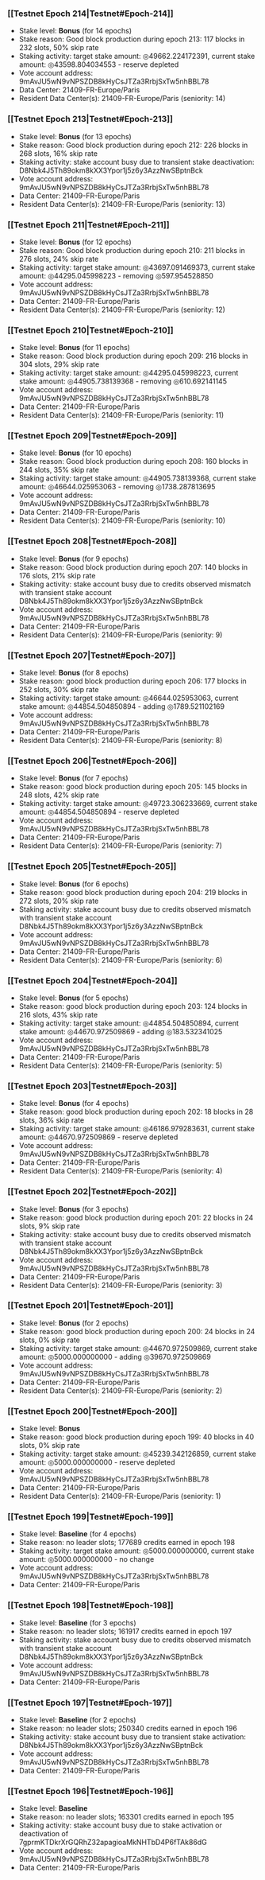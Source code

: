 ### [[Testnet Epoch 214|Testnet#Epoch-214]]
* Stake level: **Bonus** (for 14 epochs)
* Stake reason: Good block production during epoch 213: 117 blocks in 232 slots, 50% skip rate
* Staking activity: target stake amount: ◎49662.224172391, current stake amount: ◎43598.804034553 - reserve depleted
* Vote account address: 9mAvJU5wN9vNPSZDB8kHyCsJTZa3RrbjSxTw5nhBBL78
* Data Center: 21409-FR-Europe/Paris
* Resident Data Center(s): 21409-FR-Europe/Paris (seniority: 14)
### [[Testnet Epoch 213|Testnet#Epoch-213]]
* Stake level: **Bonus** (for 13 epochs)
* Stake reason: Good block production during epoch 212: 226 blocks in 268 slots, 16% skip rate
* Staking activity: stake account busy due to transient stake deactivation: D8Nbk4J5Th89okm8kXX3Ypor1j5z6y3AzzNwSBptnBck
* Vote account address: 9mAvJU5wN9vNPSZDB8kHyCsJTZa3RrbjSxTw5nhBBL78
* Data Center: 21409-FR-Europe/Paris
* Resident Data Center(s): 21409-FR-Europe/Paris (seniority: 13)
### [[Testnet Epoch 211|Testnet#Epoch-211]]
* Stake level: **Bonus** (for 12 epochs)
* Stake reason: Good block production during epoch 210: 211 blocks in 276 slots, 24% skip rate
* Staking activity: target stake amount: ◎43697.091469373, current stake amount: ◎44295.045998223 - removing ◎597.954528850
* Vote account address: 9mAvJU5wN9vNPSZDB8kHyCsJTZa3RrbjSxTw5nhBBL78
* Data Center: 21409-FR-Europe/Paris
* Resident Data Center(s): 21409-FR-Europe/Paris (seniority: 12)
### [[Testnet Epoch 210|Testnet#Epoch-210]]
* Stake level: **Bonus** (for 11 epochs)
* Stake reason: Good block production during epoch 209: 216 blocks in 304 slots, 29% skip rate
* Staking activity: target stake amount: ◎44295.045998223, current stake amount: ◎44905.738139368 - removing ◎610.692141145
* Vote account address: 9mAvJU5wN9vNPSZDB8kHyCsJTZa3RrbjSxTw5nhBBL78
* Data Center: 21409-FR-Europe/Paris
* Resident Data Center(s): 21409-FR-Europe/Paris (seniority: 11)
### [[Testnet Epoch 209|Testnet#Epoch-209]]
* Stake level: **Bonus** (for 10 epochs)
* Stake reason: Good block production during epoch 208: 160 blocks in 244 slots, 35% skip rate
* Staking activity: target stake amount: ◎44905.738139368, current stake amount: ◎46644.025953063 - removing ◎1738.287813695
* Vote account address: 9mAvJU5wN9vNPSZDB8kHyCsJTZa3RrbjSxTw5nhBBL78
* Data Center: 21409-FR-Europe/Paris
* Resident Data Center(s): 21409-FR-Europe/Paris (seniority: 10)
### [[Testnet Epoch 208|Testnet#Epoch-208]]
* Stake level: **Bonus** (for 9 epochs)
* Stake reason: Good block production during epoch 207: 140 blocks in 176 slots, 21% skip rate
* Staking activity: stake account busy due to credits observed mismatch with transient stake account D8Nbk4J5Th89okm8kXX3Ypor1j5z6y3AzzNwSBptnBck
* Vote account address: 9mAvJU5wN9vNPSZDB8kHyCsJTZa3RrbjSxTw5nhBBL78
* Data Center: 21409-FR-Europe/Paris
* Resident Data Center(s): 21409-FR-Europe/Paris (seniority: 9)
### [[Testnet Epoch 207|Testnet#Epoch-207]]
* Stake level: **Bonus** (for 8 epochs)
* Stake reason: good block production during epoch 206: 177 blocks in 252 slots, 30% skip rate
* Staking activity: target stake amount: ◎46644.025953063, current stake amount: ◎44854.504850894 - adding ◎1789.521102169
* Vote account address: 9mAvJU5wN9vNPSZDB8kHyCsJTZa3RrbjSxTw5nhBBL78
* Data Center: 21409-FR-Europe/Paris
* Resident Data Center(s): 21409-FR-Europe/Paris (seniority: 8)
### [[Testnet Epoch 206|Testnet#Epoch-206]]
* Stake level: **Bonus** (for 7 epochs)
* Stake reason: good block production during epoch 205: 145 blocks in 248 slots, 42% skip rate
* Staking activity: target stake amount: ◎49723.306233669, current stake amount: ◎44854.504850894 - reserve depleted
* Vote account address: 9mAvJU5wN9vNPSZDB8kHyCsJTZa3RrbjSxTw5nhBBL78
* Data Center: 21409-FR-Europe/Paris
* Resident Data Center(s): 21409-FR-Europe/Paris (seniority: 7)
### [[Testnet Epoch 205|Testnet#Epoch-205]]
* Stake level: **Bonus** (for 6 epochs)
* Stake reason: good block production during epoch 204: 219 blocks in 272 slots, 20% skip rate
* Staking activity: stake account busy due to credits observed mismatch with transient stake account D8Nbk4J5Th89okm8kXX3Ypor1j5z6y3AzzNwSBptnBck
* Vote account address: 9mAvJU5wN9vNPSZDB8kHyCsJTZa3RrbjSxTw5nhBBL78
* Data Center: 21409-FR-Europe/Paris
* Resident Data Center(s): 21409-FR-Europe/Paris (seniority: 6)
### [[Testnet Epoch 204|Testnet#Epoch-204]]
* Stake level: **Bonus** (for 5 epochs)
* Stake reason: good block production during epoch 203: 124 blocks in 216 slots, 43% skip rate
* Staking activity: target stake amount: ◎44854.504850894, current stake amount: ◎44670.972509869 - adding ◎183.532341025
* Vote account address: 9mAvJU5wN9vNPSZDB8kHyCsJTZa3RrbjSxTw5nhBBL78
* Data Center: 21409-FR-Europe/Paris
* Resident Data Center(s): 21409-FR-Europe/Paris (seniority: 5)
### [[Testnet Epoch 203|Testnet#Epoch-203]]
* Stake level: **Bonus** (for 4 epochs)
* Stake reason: good block production during epoch 202: 18 blocks in 28 slots, 36% skip rate
* Staking activity: target stake amount: ◎46186.979283631, current stake amount: ◎44670.972509869 - reserve depleted
* Vote account address: 9mAvJU5wN9vNPSZDB8kHyCsJTZa3RrbjSxTw5nhBBL78
* Data Center: 21409-FR-Europe/Paris
* Resident Data Center(s): 21409-FR-Europe/Paris (seniority: 4)
### [[Testnet Epoch 202|Testnet#Epoch-202]]
* Stake level: **Bonus** (for 3 epochs)
* Stake reason: good block production during epoch 201: 22 blocks in 24 slots, 9% skip rate
* Staking activity: stake account busy due to credits observed mismatch with transient stake account D8Nbk4J5Th89okm8kXX3Ypor1j5z6y3AzzNwSBptnBck
* Vote account address: 9mAvJU5wN9vNPSZDB8kHyCsJTZa3RrbjSxTw5nhBBL78
* Data Center: 21409-FR-Europe/Paris
* Resident Data Center(s): 21409-FR-Europe/Paris (seniority: 3)
### [[Testnet Epoch 201|Testnet#Epoch-201]]
* Stake level: **Bonus** (for 2 epochs)
* Stake reason: good block production during epoch 200: 24 blocks in 24 slots, 0% skip rate
* Staking activity: target stake amount: ◎44670.972509869, current stake amount: ◎5000.000000000 - adding ◎39670.972509869
* Vote account address: 9mAvJU5wN9vNPSZDB8kHyCsJTZa3RrbjSxTw5nhBBL78
* Data Center: 21409-FR-Europe/Paris
* Resident Data Center(s): 21409-FR-Europe/Paris (seniority: 2)
### [[Testnet Epoch 200|Testnet#Epoch-200]]
* Stake level: **Bonus**
* Stake reason: good block production during epoch 199: 40 blocks in 40 slots, 0% skip rate
* Staking activity: target stake amount: ◎45239.342126859, current stake amount: ◎5000.000000000 - reserve depleted
* Vote account address: 9mAvJU5wN9vNPSZDB8kHyCsJTZa3RrbjSxTw5nhBBL78
* Data Center: 21409-FR-Europe/Paris
* Resident Data Center(s): 21409-FR-Europe/Paris (seniority: 1)
### [[Testnet Epoch 199|Testnet#Epoch-199]]
* Stake level: **Baseline** (for 4 epochs)
* Stake reason: no leader slots; 177689 credits earned in epoch 198
* Staking activity: target stake amount: ◎5000.000000000, current stake amount: ◎5000.000000000 - no change
* Vote account address: 9mAvJU5wN9vNPSZDB8kHyCsJTZa3RrbjSxTw5nhBBL78
* Data Center: 21409-FR-Europe/Paris
### [[Testnet Epoch 198|Testnet#Epoch-198]]
* Stake level: **Baseline** (for 3 epochs)
* Stake reason: no leader slots; 161917 credits earned in epoch 197
* Staking activity: stake account busy due to credits observed mismatch with transient stake account D8Nbk4J5Th89okm8kXX3Ypor1j5z6y3AzzNwSBptnBck
* Vote account address: 9mAvJU5wN9vNPSZDB8kHyCsJTZa3RrbjSxTw5nhBBL78
* Data Center: 21409-FR-Europe/Paris
### [[Testnet Epoch 197|Testnet#Epoch-197]]
* Stake level: **Baseline** (for 2 epochs)
* Stake reason: no leader slots; 250340 credits earned in epoch 196
* Staking activity: stake account busy due to transient stake activation: D8Nbk4J5Th89okm8kXX3Ypor1j5z6y3AzzNwSBptnBck
* Vote account address: 9mAvJU5wN9vNPSZDB8kHyCsJTZa3RrbjSxTw5nhBBL78
* Data Center: 21409-FR-Europe/Paris
### [[Testnet Epoch 196|Testnet#Epoch-196]]
* Stake level: **Baseline**
* Stake reason: no leader slots; 163301 credits earned in epoch 195
* Staking activity: stake account busy due to stake activation or deactivation of 7gprmKTDkrXrGQRhZ32apagioaMkNHTbD4P6fTAk86dG
* Vote account address: 9mAvJU5wN9vNPSZDB8kHyCsJTZa3RrbjSxTw5nhBBL78
* Data Center: 21409-FR-Europe/Paris